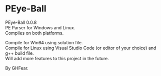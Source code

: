 # PEye-Ball

PEye-Ball 0.0.8<br>
PE Parser for Windows and Linux.<br>
Compiles on both platforms.<br>

Compile for Win64 using solution file.<br>
Compile for Linux using Visual Studio Code (or editor of your choice) and g++ build file.<br>
Will add more features to this project in the future.<br>

By GHFear.
